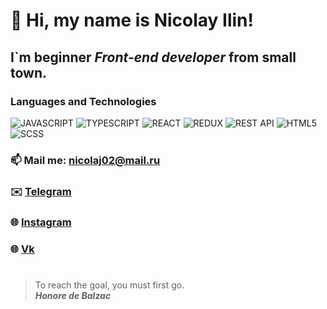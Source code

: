 # 👋 Hi, my name is **Nicolay Ilin**!
## I`m beginner *Front-end developer* from small town.
### Languages and Technologies
![JAVASCRIPT](https://img.shields.io/badge/JavaScript-white?style=for-the-badge&logo=JAVASCRIPT)
![TYPESCRIPT](https://img.shields.io/badge/TypeScript-white?style=for-the-badge&logo=TYPESCRIPT)
![REACT](https://img.shields.io/badge/React-white?style=for-the-badge&logo=REACT)
![REDUX](https://img.shields.io/badge/Redux-white?style=for-the-badge&logo=REDUX)
![REST API](https://img.shields.io/badge/RestAPI-white?style=for-the-badge&logo=RestAPI)
![HTML5](https://img.shields.io/badge/HTML5-white?style=for-the-badge&logo=HTML5)
![SCSS](https://img.shields.io/badge/SCSS-white?style=for-the-badge&logo=SCSS)
### 📫 Mail me: nicolaj02@mail.ru
### ✉️ [Telegram](https://t.me/kolyww)
### 🌐 [Instagram](https://www.instagram.com/take.first)
### 🌐 [Vk](https://vk.com/heh_oh_shit)
#
> To reach the goal, you must first go. <br/> 
> ***Honore de Balzac***

